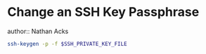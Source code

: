 # Change an SSH Key Passphrase

author:: Nathan Acks

```bash
ssh-keygen -p -f $SSH_PRIVATE_KEY_FILE
```
